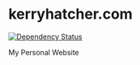 # kerryhatcher.com  

[![Dependency Status](https://gemnasium.com/kerryhatcher/kerryhatcher.com.svg)](https://gemnasium.com/kerryhatcher/kerryhatcher.com)

My Personal Website  
